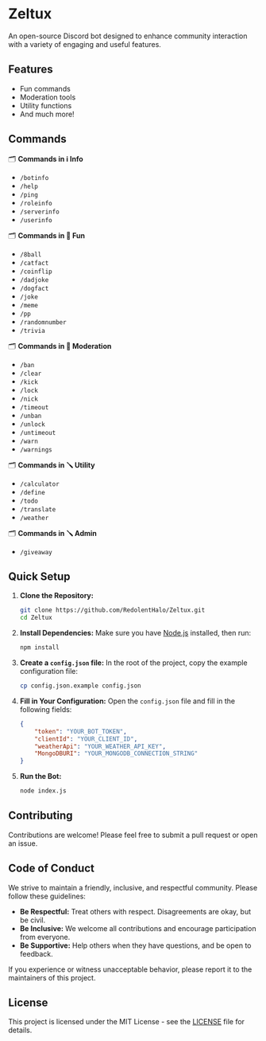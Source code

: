 # Zeltux

An open-source Discord bot designed to enhance community interaction with a variety of engaging and useful features.

## Features

-   Fun commands
-   Moderation tools
-   Utility functions
-   And much more!

## Commands

🗂️ **Commands in ℹ️ Info**

-   `/botinfo`
-   `/help`
-   `/ping`
-   `/roleinfo`
-   `/serverinfo`
-   `/userinfo`

🗂️ **Commands in 🎈 Fun**

-   `/8ball`
-   `/catfact`
-   `/coinflip`
-   `/dadjoke`
-   `/dogfact`
-   `/joke`
-   `/meme`
-   `/pp`
-   `/randomnumber`
-   `/trivia`

🗂️ **Commands in 🔨 Moderation**

-   `/ban`
-   `/clear`
-   `/kick`
-   `/lock`
-   `/nick`
-   `/timeout`
-   `/unban`
-   `/unlock`
-   `/untimeout`
-   `/warn`
-   `/warnings`

🗂️ **Commands in 🪛 Utility**

-   `/calculator`
-   `/define`
-   `/todo`
-   `/translate`
-   `/weather`

🗂️ **Commands in 🪛 Admin**

-   `/giveaway`

## Quick Setup

1. **Clone the Repository:**

    ```bash
    git clone https://github.com/RedolentHalo/Zeltux.git
    cd Zeltux
    ```

2. **Install Dependencies:**
   Make sure you have [Node.js](https://nodejs.org/) installed, then run:

    ```bash
    npm install
    ```

3. **Create a `config.json` file:**
   In the root of the project, copy the example configuration file:

    ```bash
    cp config.json.example config.json
    ```

4. **Fill in Your Configuration:**
   Open the `config.json` file and fill in the following fields:

    ```json
    {
        "token": "YOUR_BOT_TOKEN",
        "clientId": "YOUR_CLIENT_ID",
        "weatherApi": "YOUR_WEATHER_API_KEY",
        "MongoDBURI": "YOUR_MONGODB_CONNECTION_STRING"
    }
    ```

5. **Run the Bot:**
    ```bash
    node index.js
    ```

## Contributing

Contributions are welcome! Please feel free to submit a pull request or open an issue.

## Code of Conduct

We strive to maintain a friendly, inclusive, and respectful community. Please follow these guidelines:

-   **Be Respectful:** Treat others with respect. Disagreements are okay, but be civil.
-   **Be Inclusive:** We welcome all contributions and encourage participation from everyone.
-   **Be Supportive:** Help others when they have questions, and be open to feedback.

If you experience or witness unacceptable behavior, please report it to the maintainers of this project.

## License

This project is licensed under the MIT License - see the [LICENSE](LICENSE) file for details.
